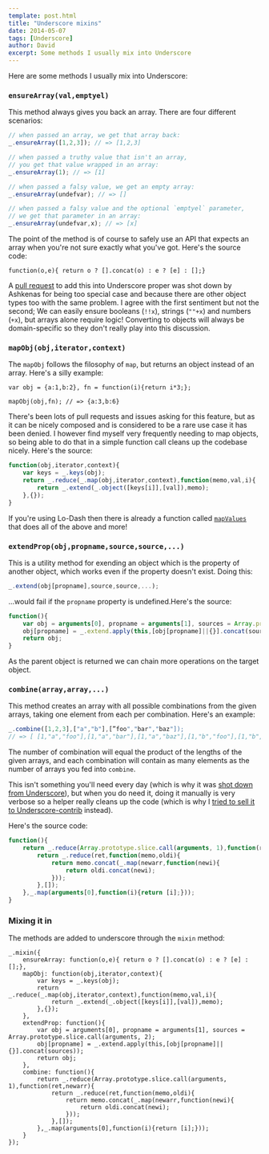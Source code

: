 ```yaml
---
template: post.html
title: "Underscore mixins"
date: 2014-05-07
tags: [Underscore]
author: David
excerpt: Some methods I usually mix into Underscore
---
```


Here are some methods I usually mix into Underscore:

### `ensureArray(val,emptyel)`

This method always gives you back an array. There are four different scenarios:

```javascript
// when passed an array, we get that array back:
_.ensureArray([1,2,3]); // => [1,2,3]

// when passed a truthy value that isn't an array,
// you get that value wrapped in an array:
_.ensureArray(1); // => [1]

// when passed a falsy value, we get an empty array:
_.ensureArray(undefvar); // => []

// when passed a falsy value and the optional `emptyel` parameter,
// we get that parameter in an array:
_.ensureArray(undefvar,x); // => [x]
```


The point of the method is of course to safely use an API that expects an array when you're not sure exactly what you've got. Here's the source code:

```
function(o,e){ return o ? [].concat(o) : e ? [e] : [];}

```

A [pull request](https://github.com/jashkenas/underscore/pull/816) to add this into Underscore proper was shot down by Ashkenas for being too special case and because there are other object types too with the same problem. I agree with the first sentiment but not the second; We can easily ensure booleans (`!!x`), strings (`""+x`) and numbers (`+x`), but arrays alone require logic! Converting to objects will always be domain-specific so they don't really play into this discussion.

### `mapObj(obj,iterator,context)`

The `mapObj` follows the filosophy of `map`, but returns an object instead of an array. Here's a silly example:

```
var obj = {a:1,b:2}, fn = function(i){return i*3;};

mapObj(obj,fn); // => {a:3,b:6}
```

There's been lots of pull requests and issues asking for this feature, but as it can be nicely composed and is considered to be a 
rare use case it has been denied. I however find myself very frequently needing to map objects, so being able to do that in a simple
function call cleans up the codebase nicely. Here's the source:

```javascript
function(obj,iterator,context){
	var keys = _.keys(obj);
	return _.reduce(_.map(obj,iterator,context),function(memo,val,i){
		return _.extend(_.object([keys[i]],[val]),memo);
	},{});
}
```

If you're using Lo-Dash then there is already a function called [`mapValues`](http://lodash.com/docs#mapValues) that does all of the above and more!

### `extendProp(obj,propname,source,source,...)`

This is a utility method for exending an object which is the property of another object, which works even if 
the property doesn't exist. Doing this:

```javascript
_.extend(obj[propname],source,source,...);
```

...would fail if the `propname` property is undefined.Here's the source:

```javascript
function(){
	var obj = arguments[0], propname = arguments[1], sources = Array.prototype.slice.call(arguments, 2);
	obj[propname] = _.extend.apply(this,[obj[propname]||{}].concat(sources));
	return obj;
}

```

As the parent object is returned we can chain more operations on the target object.


### `combine(array,array,...)`

This method creates an array with all possible combinations from the given arrays, taking one element from each per combination. Here's an example:

```javascript
_.combine([1,2,3],["a","b"],[”foo","bar","baz"]);
// => [ [1,"a","foo"],[1,"a","bar"],[1,"a","baz"],[1,"b","foo"],[1,"b","bar"],[1,"b","baz"],[2,"a","foo"],[2,"a","bar"],[2,"a","baz"],[2,"b","foo"],[2,"b","bar"],[2,"b","baz"]]
```

The number of combination will equal the product of the lengths of the given arrays, and each combination will contain as many elements as the number of arrays you fed into `combine`.

This isn't something you'll need every day (which is why it was [shot down from Underscore](https://github.com/jashkenas/underscore/pull/1788)), but when you do need it, doing it manually is very verbose so a helper really cleans up the code (which is why I [tried to sell it to Underscore-contrib](https://github.com/documentcloud/underscore-contrib/pull/168) instead).

Here's the source code:

```javascript
function(){
	return _.reduce(Array.prototype.slice.call(arguments, 1),function(ret,newarr){
		return _.reduce(ret,function(memo,oldi){
			return memo.concat(_.map(newarr,function(newi){
				return oldi.concat(newi);
			}));
		},[]);
	},_.map(arguments[0],function(i){return [i];}));
}
```

### Mixing it in

The methods are added to underscore through the `mixin` method:

```
_.mixin({
	ensureArray: function(o,e){ return o ? [].concat(o) : e ? [e] : [];},
	mapObj: function(obj,iterator,context){
		var keys = _.keys(obj);
		return _.reduce(_.map(obj,iterator,context),function(memo,val,i){
			return _.extend(_.object([keys[i]],[val]),memo);
		},{});
	},
	extendProp: function(){
		var obj = arguments[0], propname = arguments[1], sources = Array.prototype.slice.call(arguments, 2);
		obj[propname] = _.extend.apply(this,[obj[propname]||{}].concat(sources));
		return obj;
	},
	combine: function(){
		return _.reduce(Array.prototype.slice.call(arguments, 1),function(ret,newarr){
			return _.reduce(ret,function(memo,oldi){
				return memo.concat(_.map(newarr,function(newi){
					return oldi.concat(newi);
				}));
			},[]);
		},_.map(arguments[0],function(i){return [i];}));
	}
});
```
